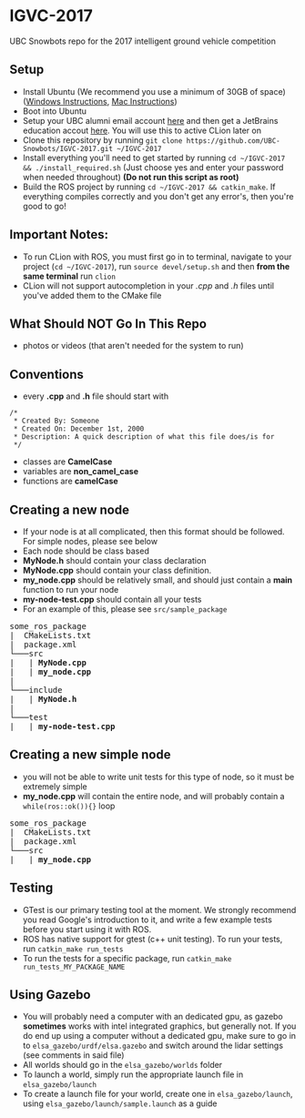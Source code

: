# IGVC-2017
UBC Snowbots repo for the 2017 intelligent ground vehicle competition


## Setup
- Install Ubuntu (We recommend you use a minimum of 30GB of space) ([Windows Instructions](http://www.tecmint.com/install-ubuntu-16-04-alongside-with-windows-10-or-8-in-dual-boot/), [Mac Instructions](http://www.howtogeek.com/187410/how-to-install-and-dual-boot-linux-on-a-mac/))
- Boot into Ubuntu
- Setup your UBC alumni email account [here](https://id.ubc.ca/) and then get a JetBrains education accout [here](https://www.jetbrains.com/shop/eform/students). You will use this to active CLion later on
- Clone this repository by running `git clone https://github.com/UBC-Snowbots/IGVC-2017.git ~/IGVC-2017`
- Install everything you'll need to get started by running `cd ~/IGVC-2017 && ./install_required.sh` (Just choose yes and enter your password when needed throughout) **(Do not run this script as root)**
- Build the ROS project by running `cd ~/IGVC-2017 && catkin_make`. If everything compiles correctly and you don't get any error's, then you're good to go!

## Important Notes:
- To run CLion with ROS, you must first go in to terminal, navigate to your project (`cd ~/IGVC-2017`), run `source devel/setup.sh` and then **from the same terminal** run `clion`
- CLion will not support autocompletion in your *.cpp* and *.h* files until you've added them to the CMake file

## What Should **NOT** Go In This Repo
- photos or videos (that aren't needed for the system to run)

## Conventions
- every **.cpp** and **.h** file should start with 
```
/*
 * Created By: Someone
 * Created On: December 1st, 2000
 * Description: A quick description of what this file does/is for
 */
```
- classes are **CamelCase**
- variables are **non_camel_case**
- functions are **camelCase**

## Creating a new node
- If your node is at all complicated, then this format should be followed. For simple nodes, please see below
- Each node should be class based
- **MyNode.h** should contain your class declaration
- **MyNode.cpp** should contain your class definition.
- **my_node.cpp** should be relatively small, and should just contain a **main** function to run your node
- **my-node-test.cpp** should contain all your tests
- For an example of this, please see `src/sample_package`
<pre>
some_ros_package
|  CMakeLists.txt
|  package.xml
└───src
|   | <b>MyNode.cpp</b> 
|   | <b>my_node.cpp</b>
|
└───include
|   | <b>MyNode.h</b>
| 
└───test
|   | <b>my-node-test.cpp</b>
</pre>

## Creating a new **simple** node
- you will not be able to write unit tests for this type of node, so it must be extremely simple
- **my_node.cpp** will contain the entire node, and will probably contain a `while(ros::ok()){}` loop
<pre>
some_ros_package
|  CMakeLists.txt
|  package.xml
└───src
|   | <b>my_node.cpp</b>
</pre>

## Testing
- GTest is our primary testing tool at the moment. We strongly recommend you read Google's introduction to it, and write a few example tests before you start using it with ROS.
- ROS has native support for gtest (c++ unit testing). To run your tests, run `catkin_make run_tests`
- To run the tests for a specific package, run `catkin_make run_tests_MY_PACKAGE_NAME`

## Using Gazebo
- You will probably need a computer with an dedicated gpu, as gazebo **sometimes** works with intel integrated graphics, but generally not. If you do end up using a computer without a dedicated gpu, make sure to go in to `elsa_gazebo/urdf/elsa.gazebo` and switch around the lidar settings (see comments in said file)
- All worlds should go in the `elsa_gazebo/worlds` folder
- To launch a world, simply run the appropriate launch file in `elsa_gazebo/launch`
- To create a launch file for your world, create one in `elsa_gazebo/launch`, using `elsa_gazebo/launch/sample.launch` as a guide
